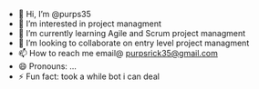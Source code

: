 - 👋 Hi, I’m @purps35
- 👀 I’m interested in project managment
- 🌱 I’m currently learning Agile and Scrum project managment
- 💞️ I’m looking to collaborate on entry level project managment
- 📫 How to reach me email@ purpsrick35@gmail.com
- 😄 Pronouns: ...
- ⚡ Fun fact: took a while bot i can deal

<!---
purps35/purps35 is a ✨ special ✨ repository because its `README.md` (this file) appears on your GitHub profile.
You can click the Preview link to take a look at your changes.
--->
